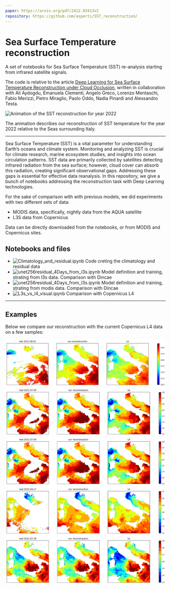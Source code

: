 ```yaml
---
paper: https://arxiv.org/pdf/2412.03413v2
repository: https://github.com/asperti/SST_reconstruction/
---
```


# Sea Surface Temperature reconstruction
A set of notebooks for Sea Surface Temperature (SST) re-analysis starting from infrared satellite signals.

The code is relative to the article [Deep Learning for Sea Surface Temperature Reconstruction under Cloud Occlusion](https://arxiv.org/abs/2412.03413), written in collaboration with Ali Aydogdu, Emanuela Clementi, Angelo Greco, Lorenzo Mentaschi, Fabio Merizzi, Pietro Miraglio, Paolo Oddo, Nadia Pinardi and Alessandro Testa.

![Animation of the SST reconstruction for year 2022](animation_new.gif)

The animation describes our reconstruction of SST temperature for the year 2022 relative to the Seas surrounding Italy.

___


Sea Surface Temperature (SST) is a vital parameter for understanding Earth’s oceans and climate system. Monitoring and analyzing SST is crucial for climate research, marine ecosystem studies, and insights into ocean circulation patterns. SST data are primarily collected by satellites detecting infrared radiation from the sea surface; however, cloud cover can absorb this radiation, creating significant observational gaps. Addressing these gaps is essential for effective data reanalysis. In this repository, we give a bunch of notebooks addressing the reconstruction task with Deep Learning technologies. 

For the sake of comparison with with previous models, we did experiments with two different sets of data:
* MODIS data, specifically, nightly data from the AQUA satellite
* L3S data from Copernicus

Data can be directly downloaded from the notebooks, or from MODIS and Copernicus sites.

## Notebooks and files
* ![Climatology_and_residual.ipynb](Climatology_and_residual.ipynb) Code creting the climatology and residual data
* ![unet256residual_4Days_from_l3s.ipynb](unet256residual_4Days_from_l3s.ipynb)  Model definition and training, strating from l3s data. Comparison with Dincae
* ![unet256residual_4Days_from_l3s.ipynb](unet256residual_4Days_from_modis.ipynb) Model definition and training, strating from modis data. Comparison with Dincae
* ![L3s_vs_l4_visual.ipynb](L3s_vs_l4_visual.ipynb) Comparison with Copernicus L4

___ 
## Examples 
Below we compare our reconstruction with the current Copernicus L4 data on a few samples:

![02_08_2021.png](02_08_2021.png)
![09_07_2021.png](09_07_2021.png)
![09_08_2021.png](09_07_2021.png)
![17_04_2022.png](17_04_2022.png)
![28_07_2021.png](28_07_2021.png)


